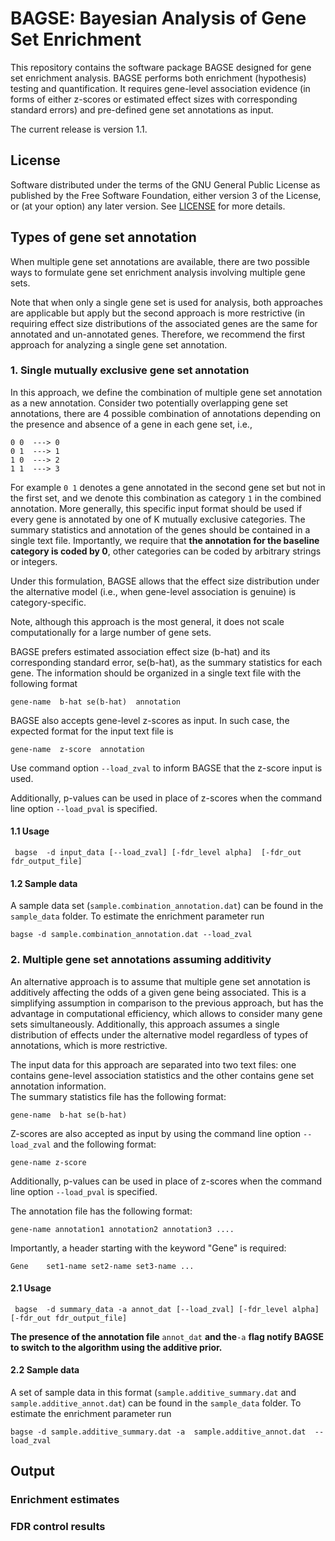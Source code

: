 # BAGSE: Bayesian Analysis of Gene Set Enrichment

This repository contains the software package BAGSE designed for gene set enrichment analysis. BAGSE performs both enrichment (hypothesis) testing and quantification. It requires gene-level association evidence (in forms of either z-scores or estimated effect sizes with corresponding standard errors) and pre-defined gene set annotations as input.

The current release is version 1.1.

## License

Software distributed under the terms of the GNU General Public License as published by the Free Software Foundation, either version 3 of the License, or (at your option) any later version. See [LICENSE](http://www.gnu.org/licenses/gpl-3.0.en.html) for more details.

## Types of gene set annotation

When multiple gene set annotations are available, there are two possible ways to formulate gene set enrichment analysis involving multiple gene sets. 

Note that when only a single gene set is used for analysis, both approaches are applicable but apply but the second approach is more restrictive (in requiring effect size distributions of the associated genes are the same for annotated and un-annotated genes. Therefore, we recommend the first approach for analyzing a single gene set annotation.  



### 1. Single mutually exclusive gene set annotation

In this approach, we define the combination of multiple gene set annotation as a new annotation. Consider two potentially overlapping gene set annotations, there are 4 possible combination of annotations depending on the presence and absence of a gene in each gene set, i.e.,

```
0 0  ---> 0
0 1  ---> 1
1 0  ---> 2
1 1  ---> 3
```
For example ``0 1`` denotes a gene annotated in the second gene set but not in the first set, and we denote this combination as category ``1`` in the combined annotation. 
More generally, this specific input format should be used if every gene is annotated by one of K mutually exclusive categories. The summary statistics and annotation of the genes should be contained in a single text file. 
Importantly, we require that **the annotation for the baseline category is coded by 0**, other categories can be coded by arbitrary strings or integers.

Under this formulation, BAGSE allows that the effect size distribution under the alternative model (i.e., when gene-level association is genuine) is category-specific. 

Note, although this approach is the most general, it does not scale computationally for a large number of gene sets.  


BAGSE prefers estimated association effect size (b-hat) and its corresponding standard error, se(b-hat), as the summary statistics for each gene. The information should be organized in a single text file with the following format

``` 
gene-name  b-hat se(b-hat)  annotation
```

BAGSE also accepts gene-level z-scores as input. In such case, the expected format for the input text file is

```
gene-name  z-score  annotation
```
Use command option ``--load_zval`` to inform BAGSE that the z-score input is used. 

Additionally, p-values can be used in place of z-scores when the command line option ``--load_pval`` is specified.

#### 1.1  Usage 

```
 bagse  -d input_data [--load_zval] [-fdr_level alpha]  [-fdr_out fdr_output_file]
```


#### 1.2 Sample data

A sample data set (``sample.combination_annotation.dat``) can be found in the ``sample_data`` folder. To estimate the enrichment parameter run

```
bagse -d sample.combination_annotation.dat --load_zval 
```


### 2. Multiple gene set annotations assuming additivity

An alternative approach is to assume that multiple gene set annotation is additively affecting the odds of a given gene being associated. This is a simplifying assumption in comparison to the previous approach, but has the advantage in computational efficiency, which allows to consider many gene sets simultaneously. 
Additionally, this approach assumes a single distribution of effects under the alternative model regardless of types of annotations, which is more restrictive. 
 
The input data for this approach are separated into two text files: one contains gene-level association statistics and the other contains gene set annotation information.  
The summary statistics file has the following format:

```
gene-name  b-hat se(b-hat)
```

Z-scores are also accepted as input by using the command line option ``--load_zval`` and the following format:

```
gene-name z-score
```
Additionally, p-values can be used in place of z-scores when the command line option ``--load_pval`` is specified.



The annotation file has the following format:

```
gene-name annotation1 annotation2 annotation3 ....
```
Importantly, a header starting with the keyword "Gene" is required:

```
Gene    set1-name set2-name set3-name ...
```









#### 2.1  Usage

```
 bagse  -d summary_data -a annot_dat [--load_zval] [-fdr_level alpha]  [-fdr_out fdr_output_file]
```

**The presence of the annotation file** ``annot_dat`` **and the**``-a`` **flag notify  BAGSE to switch to the algorithm using the additive prior.** 


#### 2.2 Sample data

A set of sample data in this format (``sample.additive_summary.dat`` and ``sample.additive_annot.dat``) can be found in the ``sample_data`` folder. To estimate the enrichment parameter run

```
bagse -d sample.additive_summary.dat -a  sample.additive_annot.dat  --load_zval
```




## Output 

### Enrichment estimates

### FDR control results





